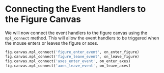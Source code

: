# Connecting the Event Handlers to the Figure Canvas

We will now connect the event handlers to the figure canvas using the `mpl_connect` method. This will allow the event handlers to be triggered when the mouse enters or leaves the figure or axes.

```python
fig.canvas.mpl_connect('figure_enter_event', on_enter_figure)
fig.canvas.mpl_connect('figure_leave_event', on_leave_figure)
fig.canvas.mpl_connect('axes_enter_event', on_enter_axes)
fig.canvas.mpl_connect('axes_leave_event', on_leave_axes)
```

